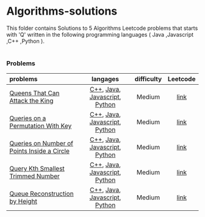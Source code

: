 # Algorithms-solutions
This folder contains Solutions to 5 Algorithms Leetcode problems that starts with 'Q' written in the following programming languages ( Java ,Javascript ,C++ ,Python ).<br><br>
### Problems ###
|problems|langages|difficulty|Leetcode|
|:-------|:------:|:--------:|:------:|
|[Queens That Can Attack the King](https://github.com/AnasImloul/Leetcode-solutions/tree/main/algorithms/Q/Queens%20That%20Can%20Attack%20the%20King/)|[C++](https://github.com/AnasImloul/Leetcode-solutions/tree/main/algorithms/Q/Queens%20That%20Can%20Attack%20the%20King/Queens%20That%20Can%20Attack%20the%20King.cpp), [Java](https://github.com/AnasImloul/Leetcode-solutions/tree/main/algorithms/Q/Queens%20That%20Can%20Attack%20the%20King/Queens%20That%20Can%20Attack%20the%20King.java), [Javascript](https://github.com/AnasImloul/Leetcode-solutions/tree/main/algorithms/Q/Queens%20That%20Can%20Attack%20the%20King/Queens%20That%20Can%20Attack%20the%20King.js), [Python](https://github.com/AnasImloul/Leetcode-solutions/tree/main/algorithms/Q/Queens%20That%20Can%20Attack%20the%20King/Queens%20That%20Can%20Attack%20the%20King.py)|Medium|[link](https://leetcode.com/problems/queens-that-can-attack-the-king)|
|[Queries on a Permutation With Key](https://github.com/AnasImloul/Leetcode-solutions/tree/main/algorithms/Q/Queries%20on%20a%20Permutation%20With%20Key/)|[C++](https://github.com/AnasImloul/Leetcode-solutions/tree/main/algorithms/Q/Queries%20on%20a%20Permutation%20With%20Key/Queries%20on%20a%20Permutation%20With%20Key.cpp), [Java](https://github.com/AnasImloul/Leetcode-solutions/tree/main/algorithms/Q/Queries%20on%20a%20Permutation%20With%20Key/Queries%20on%20a%20Permutation%20With%20Key.java), [Javascript](https://github.com/AnasImloul/Leetcode-solutions/tree/main/algorithms/Q/Queries%20on%20a%20Permutation%20With%20Key/Queries%20on%20a%20Permutation%20With%20Key.js), [Python](https://github.com/AnasImloul/Leetcode-solutions/tree/main/algorithms/Q/Queries%20on%20a%20Permutation%20With%20Key/Queries%20on%20a%20Permutation%20With%20Key.py)|Medium|[link](https://leetcode.com/problems/queries-on-a-permutation-with-key)|
|[Queries on Number of Points Inside a Circle](https://github.com/AnasImloul/Leetcode-solutions/tree/main/algorithms/Q/Queries%20on%20Number%20of%20Points%20Inside%20a%20Circle/)|[C++](https://github.com/AnasImloul/Leetcode-solutions/tree/main/algorithms/Q/Queries%20on%20Number%20of%20Points%20Inside%20a%20Circle/Queries%20on%20Number%20of%20Points%20Inside%20a%20Circle.cpp), [Java](https://github.com/AnasImloul/Leetcode-solutions/tree/main/algorithms/Q/Queries%20on%20Number%20of%20Points%20Inside%20a%20Circle/Queries%20on%20Number%20of%20Points%20Inside%20a%20Circle.java), [Javascript](https://github.com/AnasImloul/Leetcode-solutions/tree/main/algorithms/Q/Queries%20on%20Number%20of%20Points%20Inside%20a%20Circle/Queries%20on%20Number%20of%20Points%20Inside%20a%20Circle.js), [Python](https://github.com/AnasImloul/Leetcode-solutions/tree/main/algorithms/Q/Queries%20on%20Number%20of%20Points%20Inside%20a%20Circle/Queries%20on%20Number%20of%20Points%20Inside%20a%20Circle.py)|Medium|[link](https://leetcode.com/problems/queries-on-number-of-points-inside-a-circle)|
|[Query Kth Smallest Trimmed Number](https://github.com/AnasImloul/Leetcode-solutions/tree/main/algorithms/Q/Query%20Kth%20Smallest%20Trimmed%20Number/)|[C++](https://github.com/AnasImloul/Leetcode-solutions/tree/main/algorithms/Q/Query%20Kth%20Smallest%20Trimmed%20Number/Query%20Kth%20Smallest%20Trimmed%20Number.cpp), [Java](https://github.com/AnasImloul/Leetcode-solutions/tree/main/algorithms/Q/Query%20Kth%20Smallest%20Trimmed%20Number/Query%20Kth%20Smallest%20Trimmed%20Number.java), [Javascript](https://github.com/AnasImloul/Leetcode-solutions/tree/main/algorithms/Q/Query%20Kth%20Smallest%20Trimmed%20Number/Query%20Kth%20Smallest%20Trimmed%20Number.js), [Python](https://github.com/AnasImloul/Leetcode-solutions/tree/main/algorithms/Q/Query%20Kth%20Smallest%20Trimmed%20Number/Query%20Kth%20Smallest%20Trimmed%20Number.py)|Medium|[link](https://leetcode.com/problems/query-kth-smallest-trimmed-number)|
|[Queue Reconstruction by Height](https://github.com/AnasImloul/Leetcode-solutions/tree/main/algorithms/Q/Queue%20Reconstruction%20by%20Height/)|[C++](https://github.com/AnasImloul/Leetcode-solutions/tree/main/algorithms/Q/Queue%20Reconstruction%20by%20Height/Queue%20Reconstruction%20by%20Height.cpp), [Java](https://github.com/AnasImloul/Leetcode-solutions/tree/main/algorithms/Q/Queue%20Reconstruction%20by%20Height/Queue%20Reconstruction%20by%20Height.java), [Javascript](https://github.com/AnasImloul/Leetcode-solutions/tree/main/algorithms/Q/Queue%20Reconstruction%20by%20Height/Queue%20Reconstruction%20by%20Height.js), [Python](https://github.com/AnasImloul/Leetcode-solutions/tree/main/algorithms/Q/Queue%20Reconstruction%20by%20Height/Queue%20Reconstruction%20by%20Height.py)|Medium|[link](https://leetcode.com/problems/queue-reconstruction-by-height)|